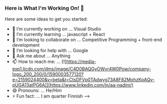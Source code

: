### Here is What I'm Working On! 👋



Here are some ideas to get you started:

- 🔭 I’m currently working on ... Visual Studio
- 🌱 I’m currently learning ... javascript + React
- 👯 I’m looking to collaborate on ... Competitive Programming + front-end development
- 🤔 I’m looking for help with ... Google
- 💬 Ask me about ... Anything
- 📫 How to reach me: ... [![https://media-exp1.licdn.com/dms/image/C4D0BAQGyOWvr4W0Pow/company-logo_200_200/0/1590003577120?e=2159024400&v=beta&t=CtsDFVp0TAdwyg73A8F82MohzKpAQy-pUGA13atPG6A]](https://www.linkedin.com/in/aa-nadim/)
- 😄 Pronouns: ... He/Him
- ⚡ Fun fact: ... I am quarter Finnish
-->

